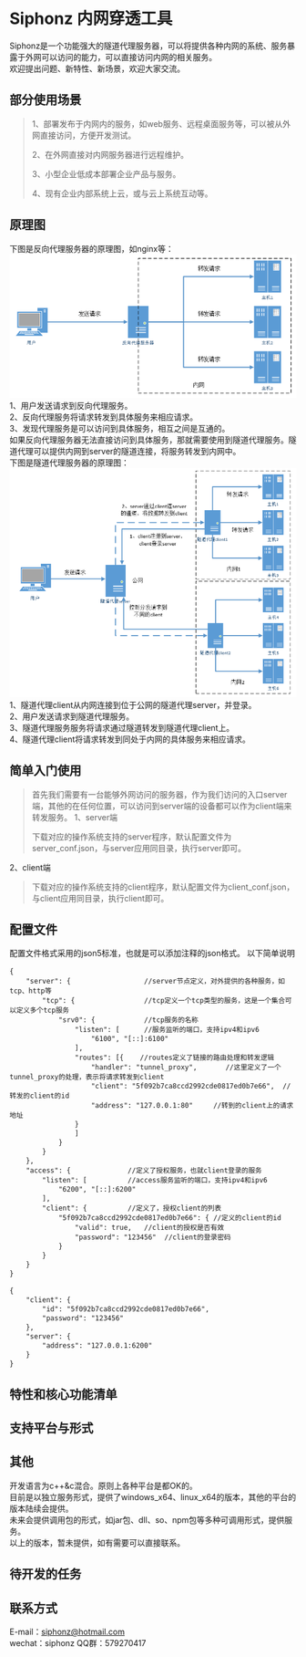 # Siphonz 内网穿透工具

Siphonz是一个功能强大的隧道代理服务器，可以将提供各种内网的系统、服务暴露于外网可以访问的能力，可以直接访问内网的相关服务。  
欢迎提出问题、新特性、新场景，欢迎大家交流。 
## 部分使用场景

> 1、部署发布于内网内的服务，如web服务、远程桌面服务等，可以被从外网直接访问，方便开发测试。  
>
> 2、在外网直接对内网服务器进行远程维护。  
>
> 3、小型企业低成本部署企业产品与服务。  
>
> 4、现有企业内部系统上云，或与云上系统互动等。  
>
## 原理图
下图是反向代理服务器的原理图，如nginx等：  
![image](https://github.com/whitezdm/siphon/blob/main/images/reverse_proxy.png)  
1、用户发送请求到反向代理服务。  
2、反向代理服务将请求转发到具体服务来相应请求。  
3、发现代理服务是可以访问到具体服务，相互之间是互通的。  
 如果反向代理服务器无法直接访问到具体服务，那就需要使用到隧道代理服务。隧道代理可以提供内网到server的隧道连接，将服务转发到内网中。  
下图是隧道代理服务器的原理图：  
![image](https://github.com/whitezdm/siphon/blob/main/images/tunnel_proxy.png)  
1、隧道代理client从内网连接到位于公网的隧道代理server，并登录。  
2、用户发送请求到隧道代理服务。  
3、隧道代理服务服务将请求通过隧道转发到隧道代理client上。  
4、隧道代理client将请求转发到同处于内网的具体服务来相应请求。  

## 简单入门使用

>首先我们需要有一台能够外网访问的服务器，作为我们访问的入口server端，其他的在任何位置，可以访问到server端的设备都可以作为client端来转发服务。
1、server端  
>	
>下载对应的操作系统支持的server程序，默认配置文件为server_conf.json，与server应用同目录，执行server即可。  
>	
2、client端  
>
>下载对应的操作系统支持的client程序，默认配置文件为client_conf.json，与client应用同目录，执行client即可。  
>  
## 配置文件
配置文件格式采用的json5标准，也就是可以添加注释的json格式。
以下简单说明
```
{
    "server": {                  //server节点定义，对外提供的各种服务，如tcp、http等
        "tcp": {                 //tcp定义一个tcp类型的服务，这是一个集合可以定义多个tcp服务
            "srv0": {            //tcp服务的名称
                "listen": [      //服务监听的端口，支持ipv4和ipv6
                    "6100", "[::]:6100"
                ],
                "routes": [{	//routes定义了链接的路由处理和转发逻辑
					"handler": "tunnel_proxy",       //这里定义了一个tunnel_proxy的处理，表示将请求转发到client
					"client": "5f092b7ca8ccd2992cde0817ed0b7e66",  //转发的client的id
                    "address": "127.0.0.1:80"     //转到的client上的请求地址
                }
                ]
            }
        }
    },
    "access": {              //定义了授权服务，也就client登录的服务
        "listen": [          //access服务监听的端口，支持ipv4和ipv6
            "6200", "[::]:6200"
        ],
        "client": {          //定义了，授权client的列表
            "5f092b7ca8ccd2992cde0817ed0b7e66": { //定义的client的id
                "valid": true,   //client的授权是否有效
                "password": "123456"  //client的登录密码
            }
        }
    }
}
```

```
{
    "client": {
        "id": "5f092b7ca8ccd2992cde0817ed0b7e66",
        "password": "123456"
    },
    "server": {
        "address": "127.0.0.1:6200"
    }
}

```
## 特性和核心功能清单

## 支持平台与形式

## 其他
开发语言为c++&c混合。原则上各种平台是都OK的。  
目前是以独立服务形式，提供了windows_x64、linux_x64的版本，其他的平台的版本陆续会提供。  
未来会提供调用包的形式，如jar包、dll、so、npm包等多种可调用形式，提供服务。  
以上的版本，暂未提供，如有需要可以直接联系。  
## 待开发的任务


## 联系方式 
E-mail：siphonz@hotmail.com  
wechat：siphonz
QQ群：579270417